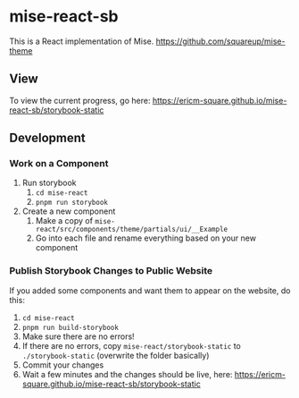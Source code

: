 # mise-react-sb

This is a React implementation of Mise.
https://github.com/squareup/mise-theme

## View
To view the current progress, go here:
https://ericm-square.github.io/mise-react-sb/storybook-static


## Development

### Work on a Component
1. Run storybook
   1. `cd mise-react`
   2. `pnpm run storybook`
2. Create a new component
   1. Make a copy of `mise-react/src/components/theme/partials/ui/__Example`
   2. Go into each file and rename everything based on your new component

### Publish Storybook Changes to Public Website
If you added some components and want them to appear on the website, do this:
1. `cd mise-react`
2. `pnpm run build-storybook`
3. Make sure there are no errors!
4. If there are no errors, copy `mise-react/storybook-static` to `./storybook-static` (overwrite the folder basically)
5. Commit your changes
6. Wait a few minutes and the changes should be live, here: https://ericm-square.github.io/mise-react-sb/storybook-static
